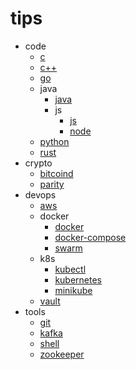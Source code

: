 # tips

- code
  - [c](code/c.md)
  - [c++](code/cpp.md)
  - [go](code/go.md)
  - java
    - [java](code/java/java.md)
    - js
      - [js](code/java/js/js.md)
      - [node](code/java/js/node.md)
  - [python](code/python.md)
  - [rust](code/rust.md)
- crypto
  - [bitcoind](crypto/bitcoind.md)
  - [parity](crypto/parity.md)
- devops
  - [aws](devops/aws.md)
  - docker
    - [docker](devops/docker.md)
    - [docker-compose](devops/docker/docker-compose.md)
    - [swarm](devops/docker/swarm.md)
  - k8s
    - [kubectl](devops/k8s/kubectl.md)
    - [kubernetes](devops/k8s/kubernetes.md)
    - [minikube](devops/k8s/minikube.md)
  - [vault](devops/vault.md)
- tools
  - [git](tools/git.md)
  - [kafka](tools/kafka.md)
  - [shell](tools/shell.md)
  - [zookeeper](tools/zookeeper.md)
